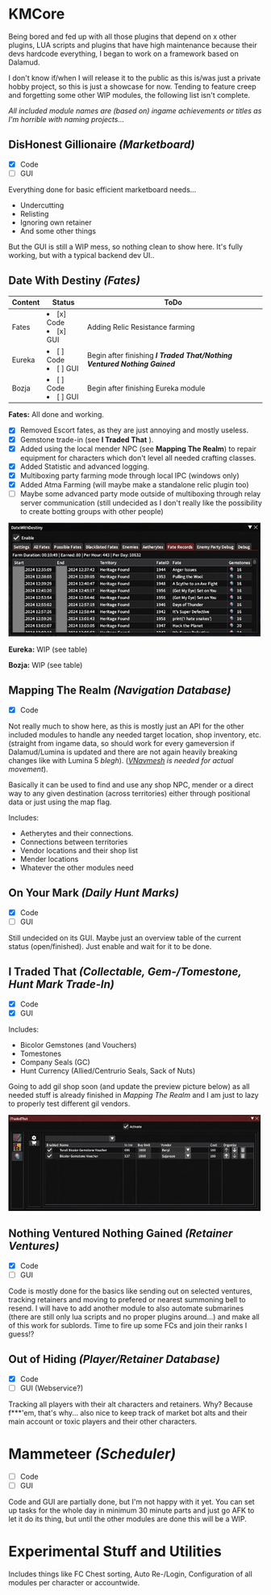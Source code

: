 # KMCore 
Being bored and fed up with all those plugins that depend on x other plugins, LUA scripts and plugins that have high maintenance because their devs hardcode everything, I began to work on a framework based on Dalamud. 

I don't know if/when I will release it to the public as this is/was just a private hobby project, so this is just a showcase for now. Tending to feature creep and forgetting some other WIP modules, the following list isn't complete.

*All included module names are (based on) ingame achievements or titles as I'm horrible with naming projects...*

## DisHonest Gillionaire *(Marketboard)*
- [x] Code
- [ ] GUI

Everything done for basic efficient marketboard needs... 

- Undercutting
- Relisting
- Ignoring own retainer
- And some other things

But the GUI is still a WIP mess, so nothing clean to show here. It's fully working, but with a typical backend dev UI..

## Date With Destiny *(Fates)*

| Content           | Status | ToDo  | 
|----------------|---------------|---------------|
| Fates | <li>[x] Code</li><li>[x] GUI</li> | Adding Relic Resistance farming
| Eureka   | <li>[ ] Code</li><li>[ ] GUI</li>  | Begin after finishing ***I Traded That/Nothing Ventured Nothing Gained***
| Bozja   | <li>[ ] Code</li><li>[ ] GUI</li>  |  Begin after finishing Eureka module

**Fates:**
All done and working. 

 - [x] Removed Escort fates, as they are just annoying and mostly useless.
 - [x] Gemstone trade-in  (see **I Traded That** ).
 - [x] Added using the local mender NPC (see **Mapping The Realm**) to repair equipment for characters which don't level all needed crafting classes.
 - [x] Added Statistic and advanced logging.
 - [x] Multiboxing party farming mode through local IPC (windows only)
 - [x] Added Atma Farming (will maybe make a standalone relic plugin too)
 - [ ] Maybe some advanced party mode outside of multiboxing through relay server communication (still undecided as I don't really like the possibility to create botting groups with other people)

<img src="https://raw.githubusercontent.com/Knightmore/KMCore/refs/heads/main/images/DWD%20Statistics.png" width="500" />

**Eureka:**
WIP (see table)

**Bozja:**
WIP (see table)

## Mapping The Realm *(Navigation Database)*
- [x] Code

Not really much to show here, as this is mostly just an API for the other included modules to handle any needed target location, shop inventory, etc. (straight from ingame data, so should work for every gameversion if Dalamud/Lumina is updated and there are not again heavily breaking changes like with Lumina 5 *blegh*). (*[VNavmesh](https://github.com/awgil/ffxiv_navmesh/tree/master) is needed for actual movement*). 

Basically it can be used to find and use any shop NPC, mender or a direct way to any given destination (across territories) either through positional data or just using the map flag.

Includes:
- Aetherytes and their connections.
- Connections between territories 
- Vendor locations and their shop list
- Mender locations
- Whatever the other modules need

## On Your Mark *(Daily Hunt Marks)*
- [X] Code
- [ ] GUI

Still undecided on its GUI. Maybe just an overview table of the current status (open/finished).
Just enable and wait for it to be done.

## I Traded That *(Collectable, Gem-/Tomestone, Hunt Mark Trade-In)*
- [x] Code
- [X] GUI

Includes: 
- Bicolor Gemstones (and Vouchers)
- Tomestones
- Company Seals (GC)
- Hunt Currency (Allied/Centrurio Seals, Sack of Nuts)

Going to add gil shop soon (and update the preview picture below) as all needed stuff is already finished in *Mapping The Realm* and I am just to lazy to properly test different gil vendors.

<img src="https://raw.githubusercontent.com/Knightmore/KMCore/refs/heads/main/images/ITradedThat.png" width="500" />

## Nothing Ventured Nothing Gained *(Retainer Ventures)*
- [X] Code
- [ ] GUI

Code is mostly done for the basics like sending out on selected ventures, tracking retainers and moving to prefered or nearest summoning bell to resend.
I will have to add another module to also automate submarines (there are still only lua scripts and no proper plugins around...)  and make all of this work for sublords. Time to fire up some FCs and join their ranks I guess!?

## Out of Hiding *(Player/Retainer Database)*
- [X] Code
- [ ] GUI (Webservice?)

Tracking all players with their alt characters and retainers. Why? Because f***'em, that's why... also nice to keep track of market bot alts and their main account or toxic players and their other characters.

# Mammeteer *(Scheduler)*
- [ ] Code
- [ ] GUI

Code and GUI are partially done, but I'm not happy with it yet. You can set up tasks for the whole day in minimum 30 minute parts and just go AFK to let it do its thing, but until the other modules are done this will be a WIP.

# Experimental Stuff and Utilities
Includes things like FC Chest sorting, Auto Re-/Login, Configuration of all modules per character or accountwide.

